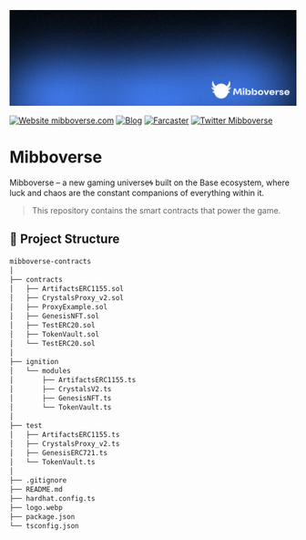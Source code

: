 ![Base](logo.webp)

<!-- Badge row 1 - links and profiles -->

[![Website mibboverse.com](https://lime-abundant-constrictor-231.mypinata.cloud/ipfs/bafkreiaqhcvyd2cuy3lsmzsjzku7ywbhlopqv2zqfwbx3m65gprmjrozhy)](https://mibboverse.com/)
[![Blog](https://mibboverse.com/img/par.svg)](https://paragraph.com/@mibboverse)
[![Farcaster](https://mibboverse.com/img/farcaster.svg)](https://farcaster.xyz/mibboverse.eth)
[![Twitter Mibboverse](https://mibboverse.com/img/x.svg)](https://x.com/mibboverse)

# Mibboverse
Mibboverse – a new gaming universe🌀 built on the Base ecosystem, where luck and chaos are the constant companions of everything within it.

> This repository contains the smart contracts that power the game.

## 📂 Project Structure

```
mibboverse-contracts
│
├── contracts
│   ├── ArtifactsERC1155.sol
│   ├── CrystalsProxy_v2.sol
│   ├── ProxyExample.sol
│   ├── GenesisNFT.sol
│   ├── TestERC20.sol
│   ├── TokenVault.sol
│   └── TestERC20.sol
│
├── ignition
│   └── modules
│       ├── ArtifactsERC1155.ts
│       ├── CrystalsV2.ts
│       ├── GenesisNFT.ts
│       └── TokenVault.ts
│
├── test
│   ├── ArtifactsERC1155.ts
│   ├── CrystalsProxy_v2.ts
│   ├── GenesisERC721.ts
│   └── TokenVault.ts
│
├── .gitignore
├── README.md
├── hardhat.config.ts
├── logo.webp
├── package.json
└── tsconfig.json
```





